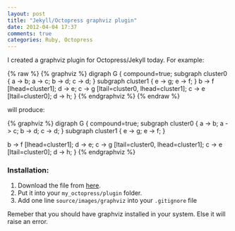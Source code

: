 ```yaml
---
layout: post
title: "Jekyll/Octopress graphviz plugin"
date: 2012-04-04 17:37
comments: true
categories: Ruby, Octopress
---
```


I created a graphviz plugin for Octopress/Jekyll today. For example:

{% raw %}
    {% graphviz %}
    digraph G {
      compound=true;
      subgraph cluster0 {
      a -> b;
      a -> c;
      b -> d;
      c -> d;
      }
      subgraph cluster1 {
      e -> g;
      e -> f;
      }
      b -> f [lhead=cluster1];
      d -> e;
      c -> g [ltail=cluster0, lhead=cluster1];
      c -> e [ltail=cluster0];
      d -> h;
    }
    {% endgraphviz %}
{% endraw %}

will produce:

{% graphviz %}
digraph G {
  compound=true;
  subgraph cluster0 {
  a -> b;
  a -> c;
  b -> d;
  c -> d;
  }
  subgraph cluster1 {
  e -> g;
  e -> f;
  }

  b -> f [lhead=cluster1];
  d -> e;
  c -> g [ltail=cluster0, lhead=cluster1];
  c -> e [ltail=cluster0];
  d -> h;
}
{% endgraphviz %}

<!-- more -->

### Installation:

1. Download the file from [here](https://github.com/dryman/dryman.github.com/blob/src/plugins/graphviz_block.rb).
2. Put it into your `my_octopress/plugin` folder.
3. Add one line `source/images/graphviz` into your `.gitignore` file

Remeber that you should have graphviz installed in your system. Else it will
raise an error.

